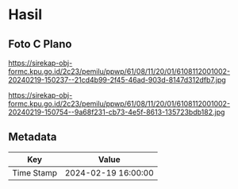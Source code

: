 # Hasil

## Foto C Plano

https://sirekap-obj-formc.kpu.go.id/2c23/pemilu/ppwp/61/08/11/20/01/6108112001002-20240219-150237--21cd4b99-2f45-46ad-903d-8147d312dfb7.jpg

https://sirekap-obj-formc.kpu.go.id/2c23/pemilu/ppwp/61/08/11/20/01/6108112001002-20240219-150754--9a68f231-cb73-4e5f-8613-135723bdb182.jpg


## Metadata

| Key        | Value               |
| ---------- | ------------------- |
| Time Stamp | 2024-02-19 16:00:00 |



